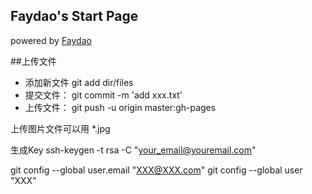 ## Faydao's Start Page

powered by <a href="https://faydao.com">Faydao</a>

##上传文件

- 添加新文件 git add dir/files
- 提交文件： git commit -m 'add xxx.txt'  
- 上传文件： git push -u origin master:gh-pages

上传图片文件可以用   *.jpg

生成Key ssh-keygen -t rsa -C "your_email@youremail.com"

git config --global user.email "XXX@XXX.com"
git config --global user "XXX"
